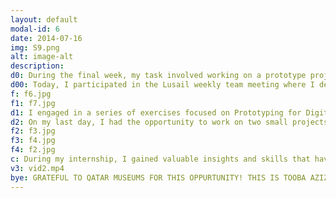 ```yaml
---
layout: default
modal-id: 6
date: 2014-07-16
img: S9.png
alt: image-alt
description: 
d0: During the final week, my task involved working on a prototype project. To accomplish this, I dedicated time to watching, reading, and exploring various research projects and code repositories, such as those related to raspberry pi, Arduino, sensors, RFID, and QR codes.
d00: Today, I participated in the Lusail weekly team meeting where I delivered a presentation on cybersecurity. It was a pleasant experience witnessing Amamah's insightful thoughts on AI, and I thoroughly enjoyed the engaging discussion session we had afterwards.  I also generated ideas for enhancing the museum experience for visitors. Some of the ideas included incorporating an audio guide with RFID interaction using a Raspberry Pi. Additionally, I explored the concept of using QR codes alongside paintings, enabling visitors to scan them and access information about the respective artists who painted them.
f: f6.jpg
f1: f7.jpg
d1: I engaged in a series of exercises focused on Prototyping for Digital Experiences. It was a stimulating experience that allowed me to dive into the world of creativity and abstract thinking. One particular exercise that caught my interest was envisioning a conversation with a familiar app, which sparked innovative ideas and provided me with fresh insights into design and user interfaces. Moreover, I also participated in a brainstorming session with Mr.Christophe and it was unlike anything I had done before. The objective was to prototype a digital museum experience tailored for tourists aged 25-34 from the Philippines. The primary goal was to create an enjoyable and practical experience that aligns perfectly with their specific interests and needs. Both experiences pushed me to think creatively and strategically about user experiences in the digital realm.
d2: On my last day, I had the opportunity to work on two small projects using an Arduino Kit. The first project involved setting up a RFID module with the Arduino to create a secure pass gate. The second project was to display data on an LCD using Arduino. It was an incredibly enjoyable experience for me, as I had always observed my computer engineering friends working with Arduino, but this was my first time trying it myself. I was thrilled to see how quickly we could work on these projects and witness tangible results. It gave me a sense of accomplishment and motivated me to explore more with the Arduino Kit. I'm looking forward to using it throughout the rest of my summer vacation to build exciting and fun projects. To top it all off, Mr. Christophe treated us to a farewell lunch, which provided a great opportunity to chitchat and discuss our internship experiences. It was a nice way to wrap up the internship and reflect on the valuable learning and growth we gained during our time here.
f2: f3.jpg
f3: f4.jpg
f4: f2.jpg
c: During my internship, I gained valuable insights and skills that have been instrumental in my personal and professional growth. I learned how to conduct thorough research, enabling me to gather relevant information efficiently. Additionally, I honed my ability to devise effective strategies for task completion by breaking them down into manageable steps. Dividing complex projects into smaller levels and implementing them sequentially allowed me to approach tasks with clarity and focus. As my internship comes to an end, I can't help but reflect on the incredible experiences and knowledge I've gained during this period. This last day marks a significant milestone in my professional journey, and I want to take the time to thank my colleagues and mentor for their support throughout my internship. I am proud of the accomplishments I've achieved during my internship, and I'll take some time to look back on the tasks and projects I've completed, recognizing the progress I've made in developing new skills. I am grateful for the experiences, skills, and connections I've gained during my internship, and they will serve as stepping stones to propel me forward in my chosen field. I'm excited about what the future holds, and I know that this internship is just the beginning of a promising career. I genuinely look forward to the moment when Lusail Museums' visions become a reality. I hope to be present and witness that remarkable milestone when it happens.
v3: vid2.mp4
bye: GRATEFUL TO QATAR MUSEUMS FOR THIS OPPURTUNITY! THIS IS TOOBA AZIZ SIGNING OFF! :)
---
```

